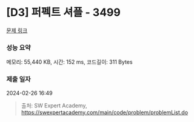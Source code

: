 # [D3] 퍼펙트 셔플 - 3499 

[문제 링크](https://swexpertacademy.com/main/code/problem/problemDetail.do?contestProbId=AWGsRbk6AQIDFAVW) 

### 성능 요약

메모리: 55,440 KB, 시간: 152 ms, 코드길이: 311 Bytes

### 제출 일자

2024-02-26 16:49



> 출처: SW Expert Academy, https://swexpertacademy.com/main/code/problem/problemList.do